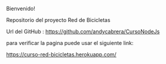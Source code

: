 Bienvenido!

Repositorio del proyecto Red de Bicicletas

Url del GitHub : https://github.com/andycabrera/CursoNodeJs

para verificar la pagina puede usar el siguiente link:

https://curso-red-bicicletas.herokuapp.com/
